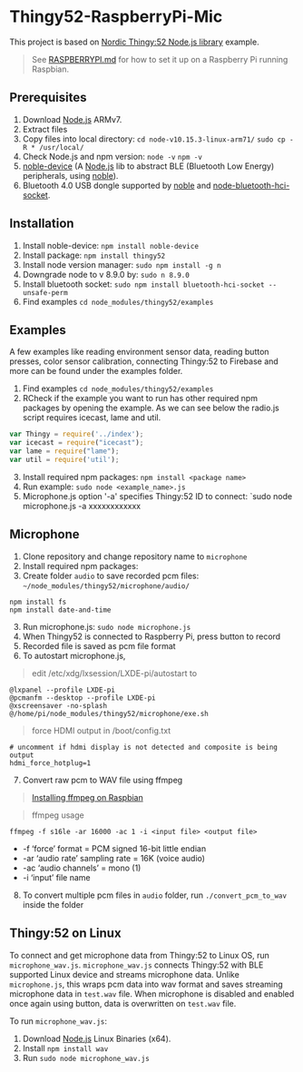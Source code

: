 # Thingy52-RaspberryPi-Mic
This project is based on [Nordic Thingy:52 Node.js library](https://github.com/NordicPlayground/Nordic-Thingy52-Nodejs/blob/master/README.md) example.

> See [RASPBERRYPI.md](https://github.com/NordicPlayground/Nordic-Thingy52-Nodejs/blob/master/RASPBERRYPI.md) for how to set it up on a Raspberry Pi running Raspbian.

## Prerequisites
1. Download [Node.js](https://nodejs.org/en/download/) ARMv7.
2. Extract files
3. Copy files into local directory: `cd node-v10.15.3-linux-arm71/` `sudo cp -R * /usr/local/`
4. Check Node.js and npm version: `node -v` `npm -v`
5. [noble-device](https://github.com/sandeepmistry/noble-device) (A [Node.js](https://nodejs.org/en/) lib to abstract BLE (Bluetooth Low Energy) peripherals, using [noble](https://github.com/sandeepmistry/noble)).
6. Bluetooth 4.0 USB dongle supported by [noble](https://github.com/sandeepmistry/noble) and [node-bluetooth-hci-socket](https://github.com/sandeepmistry/node-bluetooth-hci-socket#prerequisites).

## Installation
1. Install noble-device: `npm install noble-device`
2. Install package: `npm install thingy52`
3. Install node version manager: `sudo npm install -g n`
4. Downgrade node to v 8.9.0 by: `sudo n 8.9.0`
5. Install bluetooth socket: `sudo npm install bluetooth-hci-socket --unsafe-perm`
6. Find examples `cd node_modules/thingy52/examples`

## Examples
A few examples like reading environment sensor data, reading button presses, color sensor calibration, connecting Thingy:52 to Firebase and more can be found under the examples folder.
1. Find examples `cd node_modules/thingy52/examples`
2. RCheck if the example you want to run has other required npm packages by opening the example. As we can see below the radio.js script requires icecast, lame and util.
```javascript
var Thingy = require('../index');
var icecast = require("icecast");
var lame = require("lame");
var util = require('util');
```
3. Install required npm packages: `npm install <package name>`
4. Run example: `sudo node <example_name>.js`
5. Microphone.js option '-a' specifies Thingy:52 ID to connect: `sudo node microphone.js -a xxxxxxxxxxxx

## Microphone 
1. Clone repository and change repository name to `microphone`
2. Install required npm packages: 
3. Create folder `audio` to save recorded pcm files: `~/node_modules/thingy52/microphone/audio/`
```
npm install fs
npm install date-and-time
```
3. Run microphone.js: `sudo node microphone.js`
4. When Thingy52 is connected to Raspberry Pi, press button to record
5. Recorded file is saved as pcm file format
6. To autostart microphone.js,
> edit /etc/xdg/lxsession/LXDE-pi/autostart to
```
@lxpanel --profile LXDE-pi
@pcmanfm --desktop --profile LXDE-pi
@xscreensaver -no-splash
@/home/pi/node_modules/thingy52/microphone/exe.sh
```
> force HDMI output in /boot/config.txt 
```
# uncomment if hdmi display is not detected and composite is being output
hdmi_force_hotplug=1
``` 
7. Convert raw pcm to WAV file using ffmpeg
> [Installing ffmpeg on Raspbian](https://blog.naver.com/chandong83/220851288433)

> ffmpeg usage
```
ffmpeg -f s16le -ar 16000 -ac 1 -i <input file> <output file>
```
* -f ‘force’ format = PCM signed 16-bit little endian
* -ar ‘audio rate’ sampling rate = 16K (voice audio)
* -ac ‘audio channels’ = mono (1)
* -i ‘input’ file name 
8. To convert multiple pcm files in `audio` folder, run `./convert_pcm_to_wav` inside the folder 

## Thingy:52 on Linux 
To connect and get microphone data from Thingy:52 to Linux OS, run `microphone_wav.js`.
`microphone_wav.js` connects Thingy:52 with BLE supported Linux device and streams microphone data.
Unlike `microphone.js`, this wraps pcm data into wav format and saves streaming microphone data in `test.wav` file.
When microphone is disabled and enabled once again using button, data is overwritten on `test.wav` file. 

To run `microphone_wav.js`: 
1. Download [Node.js](https://nodejs.org/en/download/)  Linux Binaries (x64).
2. Install `npm install wav`
3. Run `sudo node microphone_wav.js`
